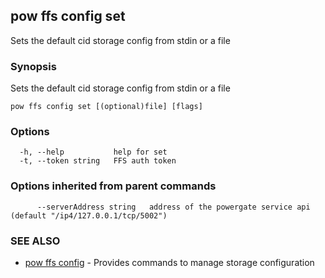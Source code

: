 ## pow ffs config set

Sets the default cid storage config from stdin or a file

### Synopsis

Sets the default cid storage config from stdin or a file

```
pow ffs config set [(optional)file] [flags]
```

### Options

```
  -h, --help           help for set
  -t, --token string   FFS auth token
```

### Options inherited from parent commands

```
      --serverAddress string   address of the powergate service api (default "/ip4/127.0.0.1/tcp/5002")
```

### SEE ALSO

* [pow ffs config](pow_ffs_config.md)	 - Provides commands to manage storage configuration


